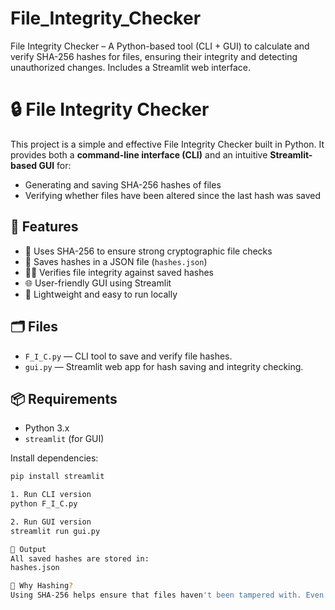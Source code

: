 # File_Integrity_Checker
File Integrity Checker – A Python-based tool (CLI + GUI) to calculate and verify SHA-256 hashes for files, ensuring their integrity and detecting unauthorized changes. Includes a Streamlit web interface.

# 🔒 File Integrity Checker

This project is a simple and effective File Integrity Checker built in Python. It provides both a **command-line interface (CLI)** and an intuitive **Streamlit-based GUI** for:

- Generating and saving SHA-256 hashes of files
- Verifying whether files have been altered since the last hash was saved

## 🚀 Features

- 🧮 Uses SHA-256 to ensure strong cryptographic file checks
- 💾 Saves hashes in a JSON file (`hashes.json`)
- 🕵️‍♂️ Verifies file integrity against saved hashes
- 🌐 User-friendly GUI using Streamlit
- 🧰 Lightweight and easy to run locally

## 🗂 Files

- `F_I_C.py` — CLI tool to save and verify file hashes.
- `gui.py` — Streamlit web app for hash saving and integrity checking.

## 📦 Requirements

- Python 3.x
- `streamlit` (for GUI)

Install dependencies:

```bash
pip install streamlit

1. Run CLI version
python F_I_C.py

2. Run GUI version
streamlit run gui.py

📁 Output
All saved hashes are stored in:
hashes.json

🔐 Why Hashing?
Using SHA-256 helps ensure that files haven't been tampered with. Even a tiny change in file contents produces a completely different hash.





